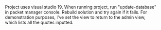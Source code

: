 Project uses visual studio 19.
When running project, run "update-database" in packet manager console. 
Rebuild solution and try again if it fails. 
For demonstration purposes, I've set the view to return to the admin view, which lists all the quotes inputted.
